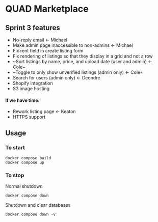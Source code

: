 # QUAD Marketplace

## Sprint 3 features
- No-reply email <- Michael
- Make admin page inaccessible to non-admins <- Michael
- Fix rent field in create listing form
- Fix rendering of listings so that they display in a grid and not a row
- ~Sort listings by name, price, and upload date (user and admin) <- Cole~
- ~Toggle to only show unverified listings (admin only) <- Cole~
- Search for users (admin only) <- Deondre
- Shopify integration 
- S3 image hosting 
#### If we have time:
- Rework listing page <- Keaton
- HTTPS support

## Usage
### To start
```
docker compose build
docker compose up
```
### To stop
Normal shutdown
```
docker compose down
```
Shutdown and clear databases
```
docker compose down -v
```
